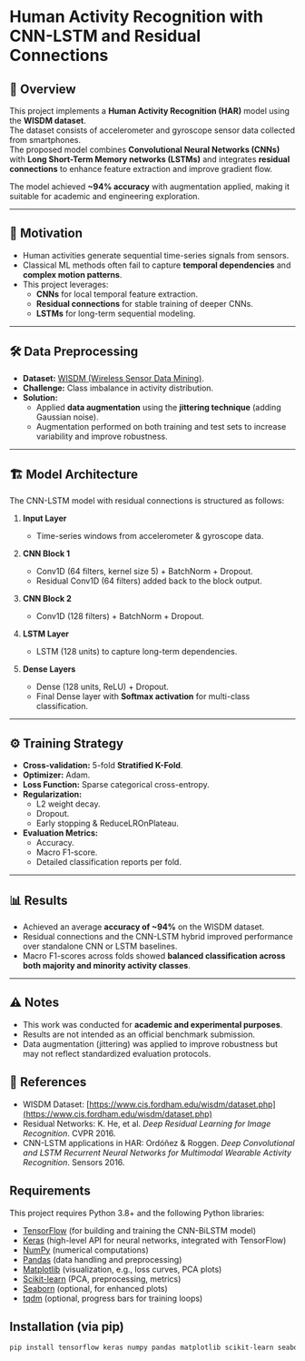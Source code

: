 # Human Activity Recognition with CNN-LSTM and Residual Connections

## 📌 Overview
This project implements a **Human Activity Recognition (HAR)** model using the **WISDM dataset**.  
The dataset consists of accelerometer and gyroscope sensor data collected from smartphones.  
The proposed model combines **Convolutional Neural Networks (CNNs)** with **Long Short-Term Memory networks (LSTMs)** and integrates **residual connections** to enhance feature extraction and improve gradient flow.

The model achieved **~94% accuracy** with augmentation applied, making it suitable for academic and engineering exploration.

---

## 🎯 Motivation
- Human activities generate sequential time-series signals from sensors.  
- Classical ML methods often fail to capture **temporal dependencies** and **complex motion patterns**.  
- This project leverages:
  - **CNNs** for local temporal feature extraction.  
  - **Residual connections** for stable training of deeper CNNs.  
  - **LSTMs** for long-term sequential modeling.  

---

## 🛠️ Data Preprocessing
- **Dataset:** [WISDM (Wireless Sensor Data Mining)](https://www.cis.fordham.edu/wisdm/dataset.php).  
- **Challenge:** Class imbalance in activity distribution.  
- **Solution:**  
  - Applied **data augmentation** using the **jittering technique** (adding Gaussian noise).  
  - Augmentation performed on both training and test sets to increase variability and improve robustness.  

---

## 🏗️ Model Architecture
The CNN-LSTM model with residual connections is structured as follows:

1. **Input Layer**  
   - Time-series windows from accelerometer & gyroscope data.  

2. **CNN Block 1**  
   - Conv1D (64 filters, kernel size 5) + BatchNorm + Dropout.  
   - Residual Conv1D (64 filters) added back to the block output.  

3. **CNN Block 2**  
   - Conv1D (128 filters) + BatchNorm + Dropout.  

4. **LSTM Layer**  
   - LSTM (128 units) to capture long-term dependencies.  

5. **Dense Layers**  
   - Dense (128 units, ReLU) + Dropout.  
   - Final Dense layer with **Softmax activation** for multi-class classification.  

---

## ⚙️ Training Strategy
- **Cross-validation:** 5-fold **Stratified K-Fold**.  
- **Optimizer:** Adam.  
- **Loss Function:** Sparse categorical cross-entropy.  
- **Regularization:**  
  - L2 weight decay.  
  - Dropout.  
  - Early stopping & ReduceLROnPlateau.  
- **Evaluation Metrics:**  
  - Accuracy.  
  - Macro F1-score.  
  - Detailed classification reports per fold.  

---
 

## 📊 Results
- Achieved an average **accuracy of ~94%** on the WISDM dataset.  
- Residual connections and the CNN-LSTM hybrid improved performance over standalone CNN or LSTM baselines.  
- Macro F1-scores across folds showed **balanced classification across both majority and minority activity classes**.  

---
## ⚠️ Notes
- This work was conducted for **academic and experimental purposes**.  
- Results are not intended as an official benchmark submission.  
- Data augmentation (jittering) was applied to improve robustness but may not reflect standardized evaluation protocols.
  
## 📖 References
- WISDM Dataset: [https://www.cis.fordham.edu/wisdm/dataset.php](https://www.cis.fordham.edu/wisdm/dataset.php)  
- Residual Networks: K. He, et al. *Deep Residual Learning for Image Recognition*. CVPR 2016.  
- CNN-LSTM applications in HAR: Ordóñez & Roggen. *Deep Convolutional and LSTM Recurrent Neural Networks for Multimodal Wearable Activity Recognition*. Sensors 2016.  
## Requirements

This project requires Python 3.8+ and the following Python libraries:

- [TensorFlow](https://www.tensorflow.org/) (for building and training the CNN-BiLSTM model)
- [Keras](https://keras.io/) (high-level API for neural networks, integrated with TensorFlow)
- [NumPy](https://numpy.org/) (numerical computations)
- [Pandas](https://pandas.pydata.org/) (data handling and preprocessing)
- [Matplotlib](https://matplotlib.org/) (visualization, e.g., loss curves, PCA plots)
- [Scikit-learn](https://scikit-learn.org/) (PCA, preprocessing, metrics)
- [Seaborn](https://seaborn.pydata.org/) (optional, for enhanced plots)
- [tqdm](https://tqdm.github.io/) (optional, progress bars for training loops)

## Installation (via pip)

```bash
pip install tensorflow keras numpy pandas matplotlib scikit-learn seaborn tqdm

